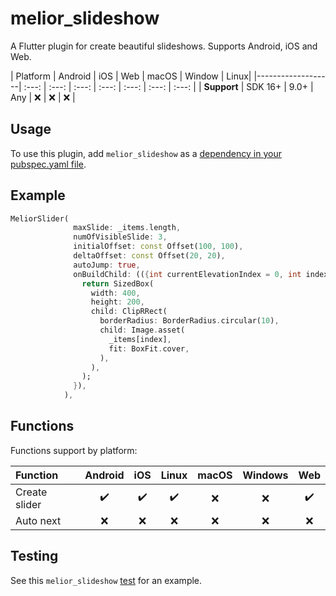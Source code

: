 # melior_slideshow


A Flutter plugin for create beautiful slideshows.
Supports Android, iOS and Web.

| Platform | Android | iOS  | Web | macOS | Window | Linux|
|-------------------| :---: | :---: | :---: | :---: | :---: | :---: | :---: |
| **Support** | SDK 16+ | 9.0+ | Any | ❌️ | ❌️ | ❌️ |

## Usage

To use this plugin, add `melior_slideshow` as a [dependency in your pubspec.yaml file](https://flutter.dev/docs/development/platform-integration/platform-channels).

## Example
```dart
MeliorSlider(
              maxSlide: _items.length,
              numOfVisibleSlide: 3,
              initialOffset: const Offset(100, 100),
              deltaOffset: const Offset(20, 20),
              autoJump: true,
              onBuildChild: (({int currentElevationIndex = 0, int index = 0}) {
                return SizedBox(
                  width: 400,
                  height: 200,
                  child: ClipRRect(
                    borderRadius: BorderRadius.circular(10),
                    child: Image.asset(
                      _items[index],
                      fit: BoxFit.cover,
                    ),
                  ),
                );
              }),
            ),
```

## Functions

Functions support by platform:

| Function | Android | iOS | Linux | macOS | Windows | Web |
| :--- | :---: | :---: | :---: | :---: | :---: | :---: |
| Create slider | ✔️ | ✔️ | ✔️ | ❌️ | ❌️| ✔️ |
| Auto next  | ❌️ | ❌️ | ❌️ | ❌️ | ❌️ | ❌️ |


## Testing

See this `melior_slideshow` [test]() for an example.
 
